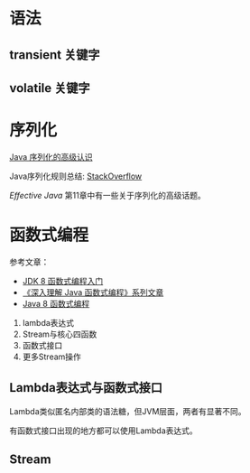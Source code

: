 # 语法

## transient 关键字

## volatile 关键字

# 序列化

[Java 序列化的高级认识](https://www.ibm.com/developerworks/cn/java/j-lo-serial/)

Java序列化规则总结: [StackOverflow](https://stackoverflow.com/questions/16442802/will-serialization-save-the-superclass-fields/16442977#16442977)

_Effective Java_ 第11章中有一些关于序列化的高级话题。

# 函数式编程

参考文章：
+ [JDK 8 函数式编程入门](https://www.cnblogs.com/snowInPluto/p/5981400.html)
+ [《深入理解 Java 函数式编程》系列文章](http://www.cnblogs.com/CarpenterLee/p/6729368.html)
+ [Java 8 函数式编程](https://leongfeng.github.io/2016/11/18/java8-function-program-learning/)

1. lambda表达式
2. Stream与核心四函数
3. 函数式接口
4. 更多Stream操作

## Lambda表达式与函数式接口

Lambda类似匿名内部类的语法糖，但JVM层面，两者有显著不同。

有函数式接口出现的地方都可以使用Lambda表达式。

## Stream
